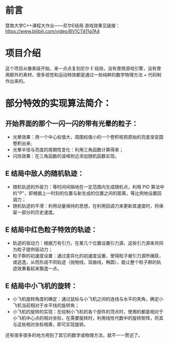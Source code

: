 # 前言
暨南大学C++课程大作业——尼尔E结局
游戏效果见链接：https://www.bilibili.com/video/BV1CT411g7A4

# 项目介绍
这个项目从像素级开始，来一点点复刻尼尔 E 结局，没有使用游戏引擎，没有使用额外的素材，很多视觉和运动特效都是通过一些纯粹的数学物理方法 + 代码制作出来的。

# 部分特效的实现算法简介：
## 开始界面的那个一闪一闪的带有光晕的粒子：
- 光晕效果：用一个中心权值大，周围权值小的一个卷积核把原始的亮度渐变圆卷积出来;
- 光晕半径与亮度的周期性变化：利用三角函数计算得来；
- 闪烁效果：在三角函数的波峰附近添加随机函数实现。
## E 结局中敌人的随机轨迹：
- 随机轨迹的外驱力：等时间间隔地在一定范围内生成随机点，利用 PID 算法中的"P"，即根据上一时刻的位置与新生成的位置之间的距离，等比例地设置回调力；
- 随机轨迹的平滑：利用动量保持的思想，在利用回调力来更新其速度时，将保留一部分的历史速度。
## E 结局中红色粒子特效的轨迹：
- 轨迹的驱动力：根据万有引力，在某几个位置设置引力源，这些引力源来共同为粒子提供驱动力；
- 粒子群的初速度设置：通过差异化的初速度设置，使得粒子被引力源所捕获，或逃逸，从而形成不同轨迹（抛物线，双曲线，椭圆），能让整个粒子群的轨迹效果看起来飘逸一点。
## E 结局中小飞机的旋转：
- 小飞机旋转角度的确定：通过鼠标与小飞机之间的连线与水平的夹角，确定小飞机当前相对于水平线的旋转角；
- 小飞机的旋转的实现：在绘制小飞机的各个部件的顶点时，使用的都是相对于小飞机中心点的相对坐标，在需要旋转时，利用线性代数中的旋转矩阵，将其与这些相对坐标相乘，即可实现旋转。

还有很多很多的地方用到了其它的数学或物理方法，就不一一赘述了。
